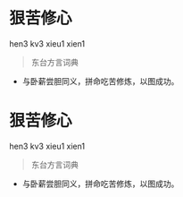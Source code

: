 # 狠苦修心
hen3 kv3 xieu1 xien1
> 东台方言词典
- 与卧薪尝胆同义，拼命吃苦修炼，以图成功。

# 狠苦修心
hen3 kv3 xieu1 xien1
> 东台方言词典
- 与卧薪尝胆同义，拼命吃苦修炼，以图成功。
